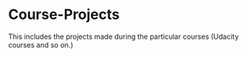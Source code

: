 # Course-Projects
This includes the projects made during the particular courses (Udacity courses and so on.)
